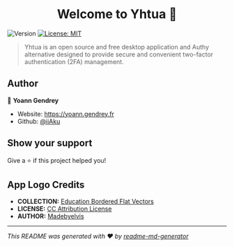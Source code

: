 <h1 align="center">Welcome to Yhtua 👋</h1>
<p>
  <img alt="Version" src="https://img.shields.io/badge/version-1.0.0-blue.svg?cacheSeconds=2592000" />
  <a href="#" target="_blank">
    <img alt="License: MIT" src="https://img.shields.io/badge/License-MIT-yellow.svg" />
  </a>
</p>

> Yhtua is an open source and free desktop application and Authy alternative designed to provide secure and convenient two-factor authentication (2FA) management.

## Author

👤 **Yoann Gendrey**

- Website: https://yoann.gendrey.fr
- Github: [@iiAku](https://github.com/iiAku)

## Show your support

Give a ⭐️ if this project helped you!

## App Logo Credits

- **COLLECTION:** [Education Bordered Flat Vectors](https://www.svgrepo.com/collection/education-bordered-flat-vectors/)
- **LICENSE:** [CC Attribution License](https://www.svgrepo.com/page/licensing/#CC%20Attribution)
- **AUTHOR:** [Madebyelvis](https://www.svgrepo.com/author/Madebyelvis/)

---

_This README was generated with ❤️ by [readme-md-generator](https://github.com/kefranabg/readme-md-generator)_
